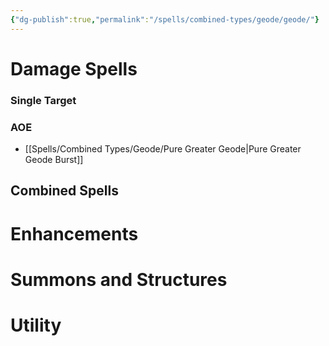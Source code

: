 ```yaml
---
{"dg-publish":true,"permalink":"/spells/combined-types/geode/geode/"}
---
```


# Damage Spells

### Single Target

### AOE
- [[Spells/Combined Types/Geode/Pure Greater Geode\|Pure Greater Geode Burst]]

## Combined Spells

# Enhancements

# Summons and Structures

# Utility